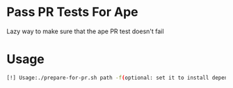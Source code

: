 # Pass PR Tests For Ape
Lazy way to make sure that the ape PR test doesn't fail

# Usage
```bash
[!] Usage:./prepare-for-pr.sh path -f(optional: set it to install dependencies)
```
